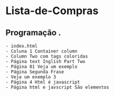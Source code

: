 # Lista-de-Compras
## Programação .
```
- index.html
- Coluna 1 Container column
- Column Two com tags coloridas
- Página text Inglish Part Two
- Página 01 Veja um exemplo
- Página Segunda Frase
- Veja um exemplo 3
- Página 4 Html é javascript
- Página html e javscript São elementos 
```
